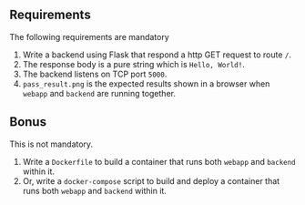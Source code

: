 ## Requirements

The following requirements are mandatory

1. Write a backend using Flask that respond a http GET request to route `/`.
2. The response body is a pure string which is `Hello, World!`.
3. The backend listens on TCP port `5000`.
4. `pass_result.png` is the expected results shown in a browser when `webapp` and `backend` are running together.

## Bonus

This is not mandatory.

1. Write a `Dockerfile` to build a container that runs both `webapp` and `backend` within it.
2. Or, write a `docker-compose` script to build and deploy a container that runs both `webapp` and `backend` within it.
